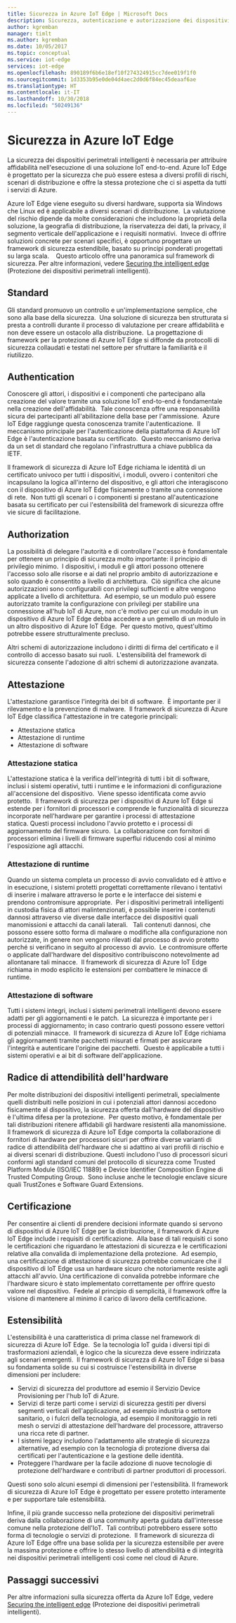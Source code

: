 ```yaml
---
title: Sicurezza in Azure IoT Edge | Microsoft Docs
description: Sicurezza, autenticazione e autorizzazione dei dispositivi IoT Edge
author: kgremban
manager: timlt
ms.author: kgremban
ms.date: 10/05/2017
ms.topic: conceptual
ms.service: iot-edge
services: iot-edge
ms.openlocfilehash: 890189f6b6e18ef10f274324915cc7dee019f1f0
ms.sourcegitcommit: 1d3353b95e0de04d4aec2d0d6f84ec45deaaf6ae
ms.translationtype: HT
ms.contentlocale: it-IT
ms.lasthandoff: 10/30/2018
ms.locfileid: "50249136"
---
```

# <a name="securing-azure-iot-edge"></a>Sicurezza in Azure IoT Edge

La sicurezza dei dispositivi perimetrali intelligenti è necessaria per attribuire affidabilità nell'esecuzione di una soluzione IoT end-to-end. Azure IoT Edge è progettato per la sicurezza che può essere estesa a diversi profili di rischi, scenari di distribuzione e offre la stessa protezione che ci si aspetta da tutti i servizi di Azure.

Azure IoT Edge viene eseguito su diversi hardware, supporta sia Windows che Linux ed è applicabile a diversi scenari di distribuzione.  La valutazione del rischio dipende da molte considerazioni che includono la proprietà della soluzione, la geografia di distribuzione, la riservatezza dei dati, la privacy, il segmento verticale dell'applicazione e i requisiti normativi.  Invece di offrire soluzioni concrete per scenari specifici, è opportuno progettare un framework di sicurezza estendibile, basato su principi ponderati progettati su larga scala. 
 
Questo articolo offre una panoramica sul framework di sicurezza. Per altre informazioni, vedere [Securing the intelligent edge](https://azure.microsoft.com/blog/securing-the-intelligent-edge/) (Protezione dei dispositivi perimetrali intelligenti).

## <a name="standards"></a>Standard

Gli standard promuovo un controllo e un'implementazione semplice, che sono alla base della sicurezza.  Una soluzione di sicurezza ben strutturata si presta a controlli durante il processo di valutazione per creare affidabilità e non deve essere un ostacolo alla distribuzione.  La progettazione di framework per la protezione di Azure IoT Edge si diffonde da protocolli di sicurezza collaudati e testati nel settore per sfruttare la familiarità e il riutilizzo. 

## <a name="authentication"></a>Authentication

Conoscere gli attori, i dispositivi e i componenti che partecipano alla creazione del valore tramite una soluzione IoT end-to-end è fondamentale nella creazione dell'affidabilità.  Tale conoscenza offre una responsabilità sicura dei partecipanti all'abilitazione della base per l'ammissione.  Azure IoT Edge raggiunge questa conoscenza tramite l'autenticazione.  Il meccanismo principale per l'autenticazione della piattaforma di Azure IoT Edge è l'autenticazione basata su certificato.  Questo meccanismo deriva da un set di standard che regolano l'infrastruttura a chiave pubblica da IETF.     

Il framework di sicurezza di Azure IoT Edge richiama le identità di un certificato univoco per tutti i dispositivi, i moduli, ovvero i contenitori che incapsulano la logica all'interno del dispositivo, e gli attori che interagiscono con il dispositivo di Azure IoT Edge fisicamente o tramite una connessione di rete.  Non tutti gli scenari o i componenti si prestano all'autenticazione basata su certificato per cui l'estensibilità del framework di sicurezza offre vie sicure di facilitazione. 

## <a name="authorization"></a>Authorization

La possibilità di delegare l'autorità e di controllare l'accesso è fondamentale per ottenere un principio di sicurezza molto importante: il principio di privilegio minimo.  I dispositivi, i moduli e gli attori possono ottenere l'accesso solo alle risorse e ai dati nel proprio ambito di autorizzazione e solo quando è consentito a livello di architettura.  Ciò significa che alcune autorizzazioni sono configurabili con privilegi sufficienti e altre vengono applicate a livello di architettura.  Ad esempio, se un modulo può essere autorizzato tramite la configurazione con privilegi per stabilire una connessione all'hub IoT di Azure, non c'è motivo per cui un modulo in un dispositivo di Azure IoT Edge debba accedere a un gemello di un modulo in un altro dispositivo di Azure IoT Edge.  Per questo motivo, quest'ultimo potrebbe essere strutturalmente precluso. 

Altri schemi di autorizzazione includono i diritti di firma del certificato e il controllo di accesso basato sui ruoli.  L'estensibilità del framework di sicurezza consente l'adozione di altri schemi di autorizzazione avanzata. 

## <a name="attestation"></a>Attestazione

L'attestazione garantisce l'integrità dei bit di software.  È importante per il rilevamento e la prevenzione di malware.  Il framework di sicurezza di Azure IoT Edge classifica l'attestazione in tre categorie principali:

* Attestazione statica
* Attestazione di runtime
* Attestazione di software

### <a name="static-attestation"></a>Attestazione statica

L'attestazione statica è la verifica dell'integrità di tutti i bit di software, inclusi i sistemi operativi, tutti i runtime e le informazioni di configurazione all'accensione del dispositivo.  Viene spesso identificata come avvio protetto.  Il framework di sicurezza per i dispositivi di Azure IoT Edge si estende per i fornitori di processori e comprende le funzionalità di sicurezza incorporate nell'hardware per garantire i processi di attestazione statica. Questi processi includono l'avvio protetto e i processi di aggiornamento del firmware sicuro.  La collaborazione con fornitori di processori elimina i livelli di firmware superflui riducendo così al minimo l'esposizione agli attacchi. 

### <a name="runtime-attestation"></a>Attestazione di runtime

Quando un sistema completa un processo di avvio convalidato ed è attivo e in esecuzione, i sistemi protetti progettati correttamente rilevano i tentativi di inserire i malware attraverso le porte e le interfacce dei sistemi e prendono contromisure appropriate.  Per i dispositivi perimetrali intelligenti in custodia fisica di attori malintenzionati, è possibile inserire i contenuti dannosi attraverso vie diverse dalle interfacce dei dispositivi quali manomissioni e attacchi da canali laterali.   Tali contenuti dannosi, che possono essere sotto forma di malware o modifiche alla configurazione non autorizzate, in genere non vengono rilevati dal processo di avvio protetto perché si verificano in seguito al processo di avvio.  Le contromisure offerte o applicate dall'hardware del dispositivo contribuiscono notevolmente ad allontanare tali minacce.  Il framework di sicurezza di Azure IoT Edge richiama in modo esplicito le estensioni per combattere le minacce di runtime.     

### <a name="software-attestation"></a>Attestazione di software

Tutti i sistemi integri, inclusi i sistemi perimetrali intelligenti devono essere adatti per gli aggiornamenti e le patch.  La sicurezza è importante per i processi di aggiornamento; in caso contrario questi possono essere vettori di potenziali minacce.  Il framework di sicurezza di Azure IoT Edge richiama gli aggiornamenti tramite pacchetti misurati e firmati per assicurare l'integrità e autenticare l'origine dei pacchetti.  Questo è applicabile a tutti i sistemi operativi e ai bit di software dell'applicazione. 

## <a name="hardware-root-of-trust"></a>Radice di attendibilità dell'hardware

Per molte distribuzioni dei dispositivi intelligenti perimetrali, specialmente quelli distribuiti nelle posizioni in cui i potenziali attori dannosi accedono fisicamente al dispositivo, la sicurezza offerta dall'hardware del dispositivo è l'ultima difesa per la protezione.  Per questo motivo, è fondamentale per tali distribuzioni ritenere affidabili gli hardware resistenti alla manomissione.  Il framework di sicurezza di Azure IoT Edge comporta la collaborazione di fornitori di hardware per processori sicuri per offrire diverse varianti di radice di attendibilità dell'hardware che si adattino ai vari profili di rischio e ai diversi scenari di distribuzione. Questi includono l'uso di processori sicuri conformi agli standard comuni del protocollo di sicurezza come Trusted Platform Module (ISO/IEC 11889) e Device Identifier Composition Engine di Trusted Computing Group.  Sono incluse anche le tecnologie enclave sicure quali TrustZones e Software Guard Extensions. 

## <a name="certification"></a>Certificazione

Per consentire ai clienti di prendere decisioni informate quando si servono di dispositivi di Azure IoT Edge per la distribuzione, il framework di Azure IoT Edge include i requisiti di certificazione.  Alla base di tali requisiti ci sono le certificazioni che riguardano le attestazioni di sicurezza e le certificazioni relative alla convalida di implementazione della protezione.  Ad esempio, una certificazione di attestazione di sicurezza potrebbe comunicare che il dispositivo di IoT Edge usa un hardware sicuro che notoriamente resiste agli attacchi all'avvio. Una certificazione di convalida potrebbe informare che l'hardware sicuro è stato implementato correttamente per offrire questo valore nel dispositivo.  Fedele al principio di semplicità, il framework offre la visione di mantenere al minimo il carico di lavoro della certificazione.   

## <a name="extensibility"></a>Estensibilità

L'estensibilità è una caratteristica di prima classe nel framework di sicurezza di Azure IoT Edge.  Se la tecnologia IoT guida i diversi tipi di trasformazioni aziendali, è logico che la sicurezza deve essere indirizzata agli scenari emergenti.  Il framework di sicurezza di Azure IoT Edge si basa su fondamenta solide su cui si costruisce l'estensibilità in diverse dimensioni per includere: 

* Servizi di sicurezza del produttore ad esemio il Servizio Device Provisioning per l'hub IoT di Azure.
* Servizi di terze parti come i servizi di sicurezza gestiti per diversi segmenti verticali dell'applicazione, ad esempio industria o settore sanitario, o i fulcri della tecnologia, ad esempio il monitoraggio in reti mesh o servizi di attestazione dell'hardware del processore, attraverso una ricca rete di partner.
* I sistemi legacy includono l'adattamento alle strategie di sicurezza alternative, ad esempio con la tecnologia di protezione diversa dai certificati per l'autenticazione e la gestione delle identità.
* Proteggere l'hardware per la facile adozione di nuove tecnologie di protezione dell'hardware e contributi di partner produttori di processori.

Questi sono solo alcuni esempi di dimensioni per l'estensibilità. Il framework di sicurezza di Azure IoT Edge è progettato per essere protetto interamente e per supportare tale estensibilità. 

Infine, il più grande successo nella protezione dei dispositivi perimetrali deriva dalla collaborazione di una community aperta guidata dall'interesse comune nella protezione dell'IoT.  Tali contributi potrebbero essere sotto forma di tecnologie o servizi di protezione.  Il framework di sicurezza di Azure IoT Edge offre una base solida per la sicurezza estensibile per avere la massima protezione e offrire lo stesso livello di attendibilità e di integrità nei dispositivi perimetrali intelligenti così come nel cloud di Azure.  

## <a name="next-steps"></a>Passaggi successivi

Per altre informazioni sulla sicurezza offerta da Azure IoT Edge, vedere [Securing the intelligent edge](https://azure.microsoft.com/blog/securing-the-intelligent-edge/) (Protezione dei dispositivi perimetrali intelligenti).
